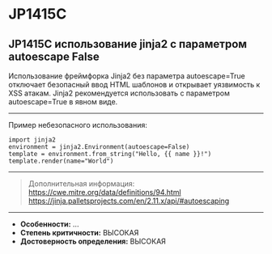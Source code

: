 # JP1415C
## JP1415C использование jinja2 с параметром autoescape False
Использование фреймфорка Jinja2 без параметра autoescape=True отключает безопасный ввод
HTML шаблонов и открывает уязвимость к XSS атакам. Jinja2 рекомендуется использовать с параметром
autoescape=True в явном виде.


---
Пример небезопасного использования:
```
import jinja2
environment = jinja2.Environment(autoescape=False)
template = environment.from_string("Hello, {{ name }}!")
template.render(name="World")
```
---
> Дополнительная информация:
> <https://cwe.mitre.org/data/definitions/94.html>
> <https://jinja.palletsprojects.com/en/2.11.x/api/#autoescaping>
---
* __Особенности:__ ...
* __Степень критичности:__ ВЫСОКАЯ
* __Достоверность определения:__ ВЫСОКАЯ